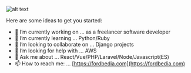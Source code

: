 <!--### Hi there 👋-->


<!--**fordbedia/fordbedia** is a ✨ _special_ ✨ repository because its `README.md` (this file) appears on your GitHub profile. -->


![alt text](https://fordbedia.com/images/fordbedia-logo.png "Ford Bedia")

Here are some ideas to get you started:

- 🔭 I’m currently working on ... as a freelancer software developer
- 🌱 I’m currently learning ... Python/Ruby
- 👯 I’m looking to collaborate on ... Django projects
- 🤔 I’m looking for help with ... AWS
- 💬 Ask me about ... React/Vue/PHP/Laravel/Node/Javascript(ES)
- 📫 How to reach me: ... [https://fordbedia.com](https://fordbedia.com)
<!-- - 😄 Pronouns: ...
- ⚡ Fun fact: ... -->
